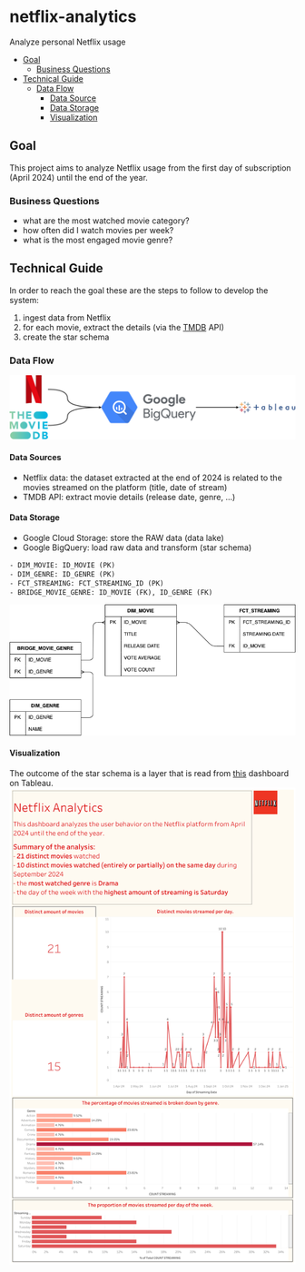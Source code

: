 # netflix-analytics
Analyze personal Netflix usage

- [Goal](#goal)
    - [Business Questions](#business-questions)
- [Technical Guide](#technical-guide)
    - [Data Flow](#data-flow)
        - [Data Source](#data-source)
        - [Data Storage](#data-storage)
        - [Visualization](#visualization)


## Goal
This project aims to analyze Netflix usage from the first day of subscription (April 2024) until the end of the year.

### Business Questions
- what are the most watched movie category?
- how often did I watch movies per week?
- what is the most engaged movie genre?

## Technical Guide
In order to reach the goal these are the steps to follow to develop the system:
1. ingest data from Netflix
2. for each movie, extract the details (via the [TMDB](https://www.themoviedb.org/) API)
3. create the star schema


### Data Flow
![img](documentation/img/data_flow.png)


#### Data Sources
- Netflix data: the dataset extracted at the end of 2024 is related to the movies streamed on the platform (title, date of stream)
- TMDB API: extract movie details (release date, genre, ...)

#### Data Storage
- Google Cloud Storage: store the RAW data (data lake)
- Google BigQuery: load raw data and transform (star schema)

```
- DIM_MOVIE: ID_MOVIE (PK)
- DIM_GENRE: ID_GENRE (PK)
- FCT_STREAMING: FCT_STREAMING_ID (PK)
- BRIDGE_MOVIE_GENRE: ID_MOVIE (FK), ID_GENRE (FK)
```

![img](documentation/img/physical_model.png)

#### Visualization
The outcome of the star schema is a layer that is read from [this](https://public.tableau.com/app/profile/fabi5755/viz/NetflixAnalytics_17372167014910/Dashboard1#1) dashboard on Tableau.
![img](documentation/viz/dashboard.png)